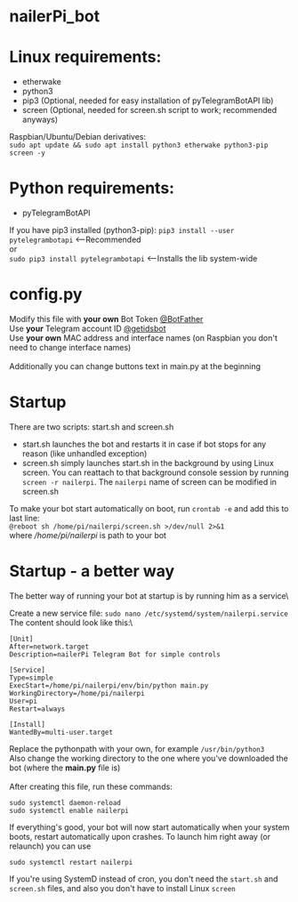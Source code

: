# nailerPi_bot

# Linux requirements:
  * etherwake
  * python3
  * pip3 (Optional, needed for easy installation of pyTelegramBotAPI lib)
  * screen (Optional, needed for screen.sh script to work; recommended anyways)
  
  Raspbian/Ubuntu/Debian derivatives:\
    ```sudo apt update && sudo apt install python3 etherwake python3-pip screen -y```

# Python requirements:
  * pyTelegramBotAPI
  
  If you have pip3 installed (python3-pip):
    ```pip3 install --user pytelegrambotapi``` <--Recommended\
    or\
    ```sudo pip3 install pytelegrambotapi``` <--Installs the lib system-wide

# config.py
  Modify this file with **your own** Bot Token [@BotFather](https://telegram.me/botfather)\
  Use **your** Telegram account ID [@getidsbot](https://telegram.me/getidsbot)\
  Use **your own** MAC address and interface names (on Raspbian you don't need to change interface names)\
  \
  Additionally you can change buttons text in main.py at the beginning

# Startup
  There are two scripts: start.sh and screen.sh
  * start.sh launches the bot and restarts it in case if bot stops for any reason (like unhandled exception)
  * screen.sh simply launches start.sh in the background by using Linux screen. You can reattach to that background console session by running ```screen -r nailerpi```. The ```nailerpi``` name of screen can be modified in screen.sh
  
  To make your bot start automatically on boot, run ```crontab -e``` and add this to last line:\
    ```@reboot sh /home/pi/nailerpi/screen.sh >/dev/null 2>&1```\
    where */home/pi/nailerpi* is path to your bot

# Startup - a better way
  The better way of running your bot at startup is by running him as a service\

  Create a new service file:
  ```sudo nano /etc/systemd/system/nailerpi.service```\
  The content should look like this:\
```
[Unit]
After=network.target
Description=nailerPi Telegram Bot for simple controls

[Service]
Type=simple
ExecStart=/home/pi/nailerpi/env/bin/python main.py
WorkingDirectory=/home/pi/nailerpi
User=pi
Restart=always

[Install]
WantedBy=multi-user.target
```
Replace the pythonpath with your own, for example ```/usr/bin/python3```\
Also change the working directory to the one where you've downloaded the bot (where the **<span>main.py</span>** file is)\
\
After creating this file, run these commands:
  ```
  sudo systemctl daemon-reload
  sudo systemctl enable nailerpi
  ```
If everything's good, your bot will now start automatically when your system boots, restart automatically upon crashes. To launch him right away (or relaunch) you can use
```
sudo systemctl restart nailerpi
```

If you're using SystemD instead of cron, you don't need the `start.sh` and `screen.sh` files, and also you don't have to install Linux `screen`